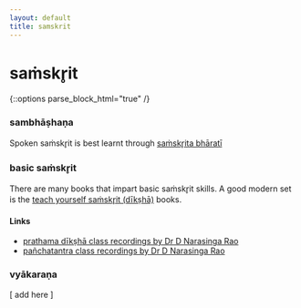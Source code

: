 ```yaml
---
layout: default
title: samskrit
---
```


# saṁskr̥it

{::options parse_block_html="true" /}

### sambhāṣhaṇa

Spoken saṁskr̥it is best learnt through [saṁskr̥ita bhāratī](https://samskritabharati.org)

### basic saṁskr̥it

There are many books that impart basic saṁskr̥it skills.
A good modern set is the [teach yourself saṁskr̥it (dīkṣhā)][diksha] books.

[diksha]: https://www.exoticindiaart.com/book/details/teach-yourself-sanskrit-set-of-8-books-NZL365/

#### Links

- [prathama dīkṣhā class recordings by Dr D Narasinga Rao][pd]
- [pañchatantra class recordings by Dr D Narasinga Rao][pt]

[pd]: https://www.youtube.com/watch?v=NQ6CLekQJO0&list=PLWjpkY4mU2RD8URCGJFG5nZQcb_PKTW8-
[pt]: https://www.youtube.com/watch?v=AaUE0lH8FbY&list=PLWjpkY4mU2RA5VEATwlubrhFVX7Mra74H

### vyākaraṇa

[ add here ]
